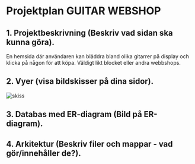 # Projektplan	GUITAR WEBSHOP

## 1. Projektbeskrivning (Beskriv vad sidan ska kunna göra).
En hemsida där användaren kan bläddra bland olika gitarrer på display och klicka på någon för att köpa. Väldigt likt blocket eller andra webbshops. 
## 2. Vyer (visa bildskisser på dina sidor).
![skiss](skiss.png)
## 3. Databas med ER-diagram (Bild på ER-diagram).
## 4. Arkitektur (Beskriv filer och mappar - vad gör/innehåller de?).



